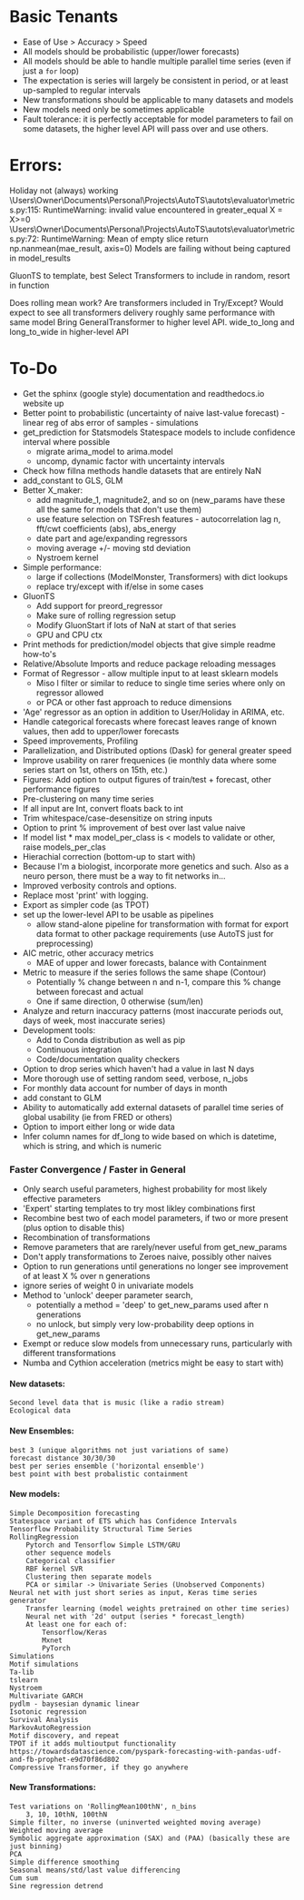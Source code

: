 # Basic Tenants
* Ease of Use > Accuracy > Speed
* All models should be probabilistic (upper/lower forecasts)
* All models should be able to handle multiple parallel time series (even if just a `for` loop)
* The expectation is series will largely be consistent in period, or at least up-sampled to regular intervals
* New transformations should be applicable to many datasets and models
* New models need only be sometimes applicable
* Fault tolerance: it is perfectly acceptable for model parameters to fail on some datasets, the higher level API will pass over and use others.

# Errors: 
Holiday not (always) working
\Users\Owner\Documents\Personal\Projects\AutoTS\autots\evaluator\metrics.py:115: RuntimeWarning: invalid value encountered in greater_equal X = X>=0
\Users\Owner\Documents\Personal\Projects\AutoTS\autots\evaluator\metrics.py:72: RuntimeWarning: Mean of empty slice return np.nanmean(mae_result, axis=0)
Models are failing without being captured in model_results

GluonTS to template, best
Select Transformers to include in random, resort in function

Does rolling mean work?
Are transformers included in Try/Except?
Would expect to see all transformers delivery roughly same performance with same model
Bring GeneralTransformer to higher level API.
	wide_to_long and long_to_wide in higher-level API

# To-Do
* Get the sphinx (google style) documentation and readthedocs.io website up
* Better point to probabilistic (uncertainty of naive last-value forecast) - linear reg of abs error of samples - simulations
* get_prediction for Statsmodels Statespace models to include confidence interval where possible
	* migrate arima_model to arima.model
	* uncomp, dynamic factor with uncertainty intervals
* Check how fillna methods handle datasets that are entirely NaN
* add_constant to GLS, GLM
* Better X_maker:
	* add magnitude_1, magnitude2, and so on (new_params have these all the same for models that don't use them)
	* use feature selection on TSFresh features - autocorrelation lag n, fft/cwt coefficients (abs), abs_energy
	* date part and age/expanding regressors
	* moving average +/- moving std deviation
	* Nystroem kernel
* Simple performance:
	* large if collections (ModelMonster, Transformers) with dict lookups
	* replace try/except with if/else in some cases
* GluonTS
	* Add support for preord_regressor
	* Make sure of rolling regression setup
	* Modify GluonStart if lots of NaN at start of that series
	* GPU and CPU ctx
* Print methods for prediction/model objects that give simple readme how-to's
* Relative/Absolute Imports and reduce package reloading messages
* Format of Regressor - allow multiple input to at least sklearn models
	* Miso l filter or similar to reduce to single time series where only on regressor allowed
	* or PCA or other fast approach to reduce dimensions
* 'Age' regressor as an option in addition to User/Holiday in ARIMA, etc.
* Handle categorical forecasts where forecast leaves range of known values, then add to upper/lower forecasts
* Speed improvements, Profiling
* Parallelization, and Distributed options (Dask) for general greater speed
* Improve usability on rarer frequenices (ie monthly data where some series start on 1st, others on 15th, etc.)
* Figures: Add option to output figures of train/test + forecast, other performance figures
* Pre-clustering on many time series
* If all input are Int, convert floats back to int
* Trim whitespace/case-desensitize on string inputs
* Option to print % improvement of best over last value naive
* If model list * max model_per_class is < models to validate or other, raise models_per_clas
* Hierachial correction (bottom-up to start with)
* Because I'm a biologist, incorporate more genetics and such. Also as a neuro person, there must be a way to fit networks in...
* Improved verbosity controls and options. 
* Replace most 'print' with logging.
* Export as simpler code (as TPOT)
* set up the lower-level API to be usable as pipelines
	* allow stand-alone pipeline for transformation with format for export data format to other package requirements (use AutoTS just for preprocessing)
* AIC metric, other accuracy metrics
	* MAE of upper and lower forecasts, balance with Containment
* Metric to measure if the series follows the same shape (Contour)
	* Potentially % change between n and n-1, compare this % change between forecast and actual
	* One if same direction, 0 otherwise (sum/len)
* Analyze and return inaccuracy patterns (most inaccurate periods out, days of week, most inaccurate series)
* Development tools:
	* Add to Conda distribution as well as pip
	* Continuous integration
	* Code/documentation quality checkers
* Option to drop series which haven't had a value in last N days
* More thorough use of setting random seed, verbose, n_jobs
* For monthly data account for number of days in month
* add constant to GLM
* Ability to automatically add external datasets of parallel time series of global usability (ie from FRED or others)
* Option to import either long or wide data
* Infer column names for df_long to wide based on which is datetime, which is string, and which is numeric

### Faster Convergence / Faster in General
* Only search useful parameters, highest probability for most likely effective parameters
* 'Expert' starting templates to try most likley combinations first
* Recombine best two of each model parameters, if two or more present (plus option to disable this)
* Recombination of transformations
* Remove parameters that are rarely/never useful from get_new_params
* Don't apply transformations to Zeroes naive, possibly other naives
* Option to run generations until generations no longer see improvement of at least X % over n generations
* ignore series of weight 0 in univariate models
* Method to 'unlock' deeper parameter search, 
	* potentially a method = 'deep' to get_new_params used after n generations
	* no unlock, but simply very low-probability deep options in get_new_params
* Exempt or reduce slow models from unnecessary runs, particularly with different transformations
* Numba and Cythion acceleration (metrics might be easy to start with)

#### New datasets:
	Second level data that is music (like a radio stream)
	Ecological data

#### New Ensembles:
	best 3 (unique algorithms not just variations of same)
	forecast distance 30/30/30
	best per series ensemble ('horizontal ensemble')
	best point with best probalistic containment
#### New models:
	Simple Decomposition forecasting
	Statespace variant of ETS which has Confidence Intervals
	Tensorflow Probability Structural Time Series
	RollingRegression
		Pytorch and Tensorflow Simple LSTM/GRU
		other sequence models
		Categorical classifier
		RBF kernel SVR
		Clustering then separate models
		PCA or similar -> Univariate Series (Unobserved Components)
	Neural net with just short series as input, Keras time series generator
		Transfer learning (model weights pretrained on other time series)
		Neural net with '2d' output (series * forecast_length)
		At least one for each of:
			Tensorflow/Keras
			Mxnet
			PyTorch
	Simulations
	Motif simulations
	Ta-lib
	tslearn
	Nystroem
	Multivariate GARCH
	pydlm - baysesian dynamic linear
	Isotonic regression
	Survival Analysis
	MarkovAutoRegression
	Motif discovery, and repeat
	TPOT if it adds multioutput functionality
	https://towardsdatascience.com/pyspark-forecasting-with-pandas-udf-and-fb-prophet-e9d70f86d802
	Compressive Transformer, if they go anywhere

#### New Transformations:
	Test variations on 'RollingMean100thN', n_bins
		3, 10, 10thN, 100thN
	Simple filter, no inverse (uninverted weighted moving average)
	Weighted moving average
	Symbolic aggregate approximation (SAX) and (PAA) (basically these are just binning)
	PCA
	Simple difference smoothing
	Seasonal means/std/last value differencing
	Cum sum
	Sine regression detrend
	